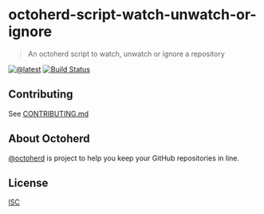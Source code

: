 # octoherd-script-watch-unwatch-or-ignore

> An octoherd script to watch, unwatch or ignore a repository

[![@latest](https://img.shields.io/npm/v/octoherd-script-watch-unwatch-or-ignore.svg)](https://www.npmjs.com/package/octoherd-script-watch-unwatch-or-ignore)
[![Build Status](https://github.com/oscard0m/octoherd-script-watch-unwatch-or-ignore/workflows/Test/badge.svg)](https://github.com/oscard0m/octoherd-script-watch-unwatch-or-ignore/actions?query=workflow%3ATest+branch%3Amain)

## Contributing

See [CONTRIBUTING.md](CONTRIBUTING.md)

## About Octoherd

[@octoherd](https://github.com/octoherd/) is project to help you keep your GitHub repositories in line.

## License

[ISC](LICENSE.md)
